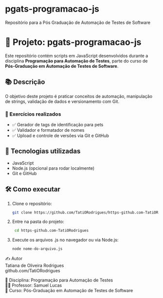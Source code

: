 # pgats-programacao-js
Repositório para a Pós Graduação de Automação de Testes de Software

# 🐶 Projeto: pgats-programacao-js

Este repositório contém scripts em JavaScript desenvolvidos durante a disciplina **Programação para Automação de Testes**, parte do curso de **Pós-Graduação em Automação de Testes de Software**.

## 📚 Descrição

O objetivo deste projeto é praticar conceitos de automação, manipulação de strings, validação de dados e versionamento com Git.

### 🚀 Exercícios realizados

- ✅ Gerador de tags de identificação para pets
- ✅ Validador e formatador de nomes
- ✅ Upload e controle de versões via Git e GitHub

## 🧪 Tecnologias utilizadas

- JavaScript
- Node.js (opcional para rodar localmente)
- Git e GitHub

## 🛠️ Como executar

1. Clone o repositório:
   ```bash
   git clone https://github.com/TatiORodrigues/https-github.com-TatiORodrigues.git

2. Entre na pasta do projeto:
   ```bash
    cd https-github.com-TatiORodrigues

3. Execute os arquivos .js no navegador ou via Node.js:
    ```bash
    node nome-do-arquivo.js

✍️ Autor <br>
Tatiana de Oliveira Rodrigues <br>
github.com/TatiORodrigues <br>

📘 Disciplina: Programação para Automação de Testes <br>
👨‍🏫 Professor: Samuel Lucas <br>
🏫 Curso: Pós-Graduação em Automação de Testes de Software

